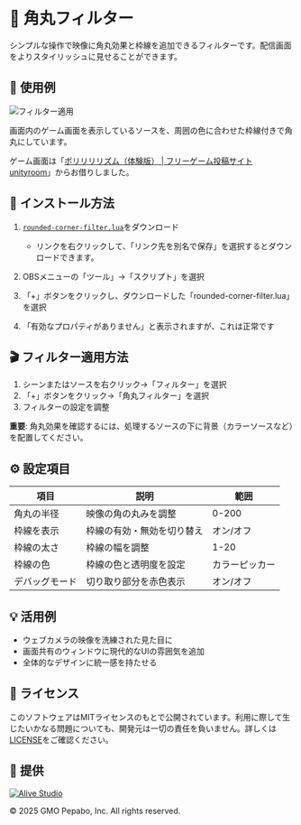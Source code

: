 # 🎨 角丸フィルター

シンプルな操作で映像に角丸効果と枠線を追加できるフィルターです。配信画面をよりスタイリッシュに見せることができます。

## 🎥 使用例

![フィルター適用](./screenshot.png)

画面内のゲーム画面を表示しているソースを、周囲の色に合わせた枠線付きで角丸にしています。

ゲーム画面は「[ポリリリリズム（体験版） | フリーゲーム投稿サイト unityroom](https://unityroom.com/games/polylylyrhythm)」からお借りしました。

## 🔧 インストール方法

1. [`rounded-corner-filter.lua`](https://raw.githubusercontent.com/pepabo/alive-project-obs-plugins/main/scripts/rounded-corner-filter/rounded-corner-filter.lua)をダウンロード

    - リンクを右クリックして、「リンク先を別名で保存」を選択するとダウンロードできます。

2. OBSメニューの「ツール」→「スクリプト」を選択
3. 「+」ボタンをクリックし、ダウンロードした「rounded-corner-filter.lua」を選択
4. 「有効なプロパティがありません」と表示されますが、これは正常です

## 🎬 フィルター適用方法

1. シーンまたはソースを右クリック→「フィルター」を選択
2. 「+」ボタンをクリック→「角丸フィルター」を選択
3. フィルターの設定を調整

**重要**: 角丸効果を確認するには、処理するソースの下に背景（カラーソースなど）を配置してください。

## ⚙️ 設定項目

| 項目           | 説明                       | 範囲           |
| -------------- | -------------------------- | -------------- |
| 角丸の半径     | 映像の角の丸みを調整       | 0-200          |
| 枠線を表示     | 枠線の有効・無効を切り替え | オン/オフ      |
| 枠線の太さ     | 枠線の幅を調整             | 1-20           |
| 枠線の色       | 枠線の色と透明度を設定     | カラーピッカー |
| デバッグモード | 切り取り部分を赤色表示     | オン/オフ      |

## 💡 活用例

- ウェブカメラの映像を洗練された見た目に
- 画面共有のウィンドウに現代的なUIの雰囲気を追加
- 全体的なデザインに統一感を持たせる

## 📝 ライセンス

このソフトウェアはMITライセンスのもとで公開されています。利用に際して生じたいかなる問題についても、開発元は一切の責任を負いません。詳しくは[LICENSE](../../LICENSE)をご確認ください。

## 🎯 提供

[![Alive Studio](../../assets/alive-studio-logo.png)](https://alive-project.com/studio)

© 2025 GMO Pepabo, Inc. All rights reserved. 